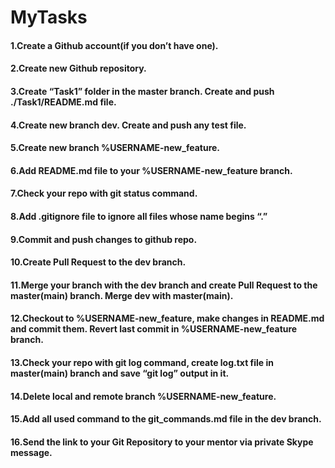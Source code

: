 # MyTasks

#### 1.Create a Github account(if you don’t have one).<br>

#### 2.Create new Github repository.<br>

#### 3.Create “Task1” folder in the master branch. Create and push ./Task1/README.md file.<br>

#### 4.Create new branch dev. Create and push any test file.<br>

#### 5.Create new branch %USERNAME-new_feature.<br>

#### 6.Add README.md file to your %USERNAME-new_feature branch.<br>

#### 7.Check your repo with git status command.<br>

#### 8.Add .gitignore file to ignore all files whose name begins “.”<br>

#### 9.Commit and push changes to github repo.<br>

#### 10.Create Pull Request to the dev branch.<br>

#### 11.Merge your branch with the dev branch and create Pull Request to the master(main) branch. Merge dev with master(main).<br>

#### 12.Checkout to %USERNAME-new_feature, make changes in README.md and commit them. Revert last commit in %USERNAME-new_feature branch.<br>

#### 13.Check your repo with git log command, create log.txt file in master(main) branch and save “git log” output in it.<br>

#### 14.Delete local and remote branch %USERNAME-new_feature.<br>

#### 15.Add all used command to the git_commands.md file in the dev branch.<br>

#### 16.Send the link to your Git Repository to your mentor via private Skype message.<br>

